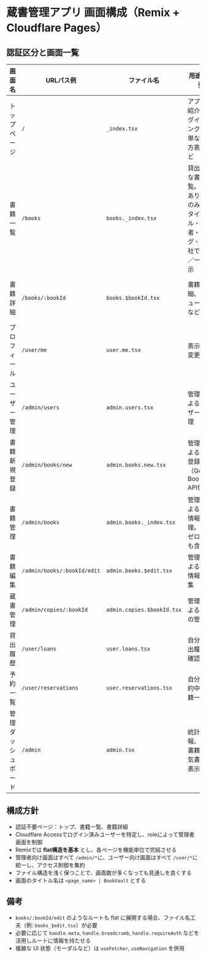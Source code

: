 # 蔵書管理アプリ 画面構成（Remix + Cloudflare Pages）

## 認証区分と画面一覧

| 画面名             | URLパス例                   | ファイル名                 | 用途・概要                                                                           | 認証     | 進捗       |
| ------------------ | --------------------------- | -------------------------- | ------------------------------------------------------------------------------------ | -------- | ---------- |
| トップページ       | `/`                         | `_index.tsx`               | アプリの紹介、ログインリンク、簡単な使い方表示など                                   | 不要     | ✅ 実装済み |
| 書籍一覧           | `/books`                    | `books._index.tsx`         | 貸出可能な書籍一覧。蔵書ありの本のみ表. タイトル・著者・タグ・出版社で検索／一覧表示 | 不要     | ✅ 実装済み |
| 書籍詳細           | `/books/:bookId`            | `books.$bookId.tsx`        | 書籍の詳細、レビュー表示など                                                         | 不要     | ✅ 実装済み |
| プロフィール       | `/user/me`                  | `user.me.tsx`              | 表示名の変更など                                                                     | ユーザー | ✅ 実装済み |
| ユーザー管理       | `/admin/users`              | `admin.users.tsx`          | 管理者によるユーザーの管理                                                           | 管理者   | ✅ 実装済み |
| 書籍新規登録       | `/admin/books/new`          | `admin.books.new.tsx`      | 管理者による新規登録（Google Books API使用）                                         | 管理者   | ✅ 実装済み |
| 書籍管理           | `/admin/books`              | `admin.books._index.tsx`   | 管理者による書籍情報の管理。蔵書ゼロの本も含む                                       | 管理者   | ⬜ 未着手   |
| 書籍編集           | `/admin/books/:bookId/edit` | `admin.books.$edit.tsx`    | 管理者による書籍情報の編集                                                           | 管理者   | ⬜ 未着手   |
| 蔵書管理           | `/admin/copies/:bookId`     | `admin.copies.$bookId.tsx` | 管理者による蔵書の管理                                                               | 管理者   | ⬜ 未着手   |
| 貸出履歴           | `/user/loans`               | `user.loans.tsx`           | 自分の貸出履歴を確認                                                                 | ユーザー | ⬜ 未着手   |
| 予約一覧           | `/user/reservations`        | `user.reservations.tsx`    | 自分が予約中の書籍一覧                                                               | ユーザー | ⬜ 未着手   |
| 管理ダッシュボード | `/admin`                    | `admin.tsx`                | 統計情報、延滞書籍、人気書籍の表示                                                   | 管理者   | ⬜ 未着手   |

## 構成方針
- 認証不要ページ：トップ、書籍一覧、書籍詳細
- Cloudflare Accessでログイン済みユーザーを特定し、roleによって管理者画面を制御
- Remixでは **flat構造を基本** とし、各ページを機能単位で完結させる
- 管理者向け画面はすべて `/admin/*`に、ユーザー向け画面はすべて `/user/*`に統一し、アクセス制御を集約
- ファイル構造を浅く保つことで、画面数が多くなっても見通しを良くする
- 画面のタイトル名は `<page_name> | BookVault` とする

## 備考
- `books/:bookId/edit` のようなルートも flat に展開する場合、ファイル名工夫（例: `books_$edit.tsx`）が必要
- 必要に応じて `handle.meta`, `handle.breadcrumb`, `handle.requireAuth` などを活用しルートに情報を持たせる
- 複雑な UI 状態（モーダルなど）は `useFetcher`, `useNavigation` を併用
